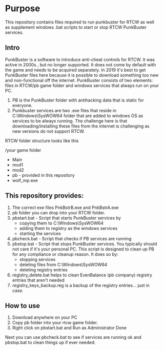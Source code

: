 # Purpose
This repository contains files required to run punkbuster for RTCW as well as supplement windows .bat scripts to start or stop RTCW PunkBuster services. 

## Intro
PunkBuster is a software to introduce anti-cheat controls for RTCW. It was active in 2000s , but no longer supported. It does not come by default with the game and needs to be acquired separately. In 2019 it's best to get PunkBuster files here because it is possible to download something too new and non-functional off the internet.
PunkBuster consists of two elements: files in RTCW/pb game folder and windows services that always run on your PC.

1. PB is the PunkBuster folder with antihacking data that is static for everyone. 
2. Punkbuster services are two .exe files that reside in C:\Windows\SysWOW64 folder that are added to windows OS as services to be always running. 
The challenge here is that downloading/installing these files from the internet is challenging as new versions do not support RTCW. 


RTCW folder structure looks like this

/your game folder
  * Main
  * mod1
  * mod2
  * pb  - provided in this repository
  * wolf_mp.exe

## This repository provides:
1. The correct exe files PnkBstrB.exe and PnkBstrA.exe
2. pb folder you can drop into your RTCW folder.
3. pbstart.bat - Script that starts PunkBuster services by 
    * copying them to C:\Windows\SysWOW64
    * adding them to registry as the windows services
    * starting the services 
4. pbcheck.bat - Script that checks if PB services are running
5. pbstop.bat - Script that stops PunkBuster services. You typically should not care if it's your personal PC. This script is designed to clean up PB for any compliance or cleanup reason. It does so by:
    * stopping services
    * deleting files from C:\Windows\SysWOW64
    * deleting registry entries
6. registry_delete.bat helps to clean EvenBalance (pb company) registry entries that aren't needed
7. registry_keys_backup.reg is a backup of the registry entries... just in case.
  

## How to use
1. Download anywhere on your PC
2. Copy pb folder into your rtcw game folder.
3. Right click on pbstart.bat and Run as Administrator
 Done
 
 Next you can use pbcheck.bat to see if services are running ok and pbstop.bat to clean things up if ever needed.
